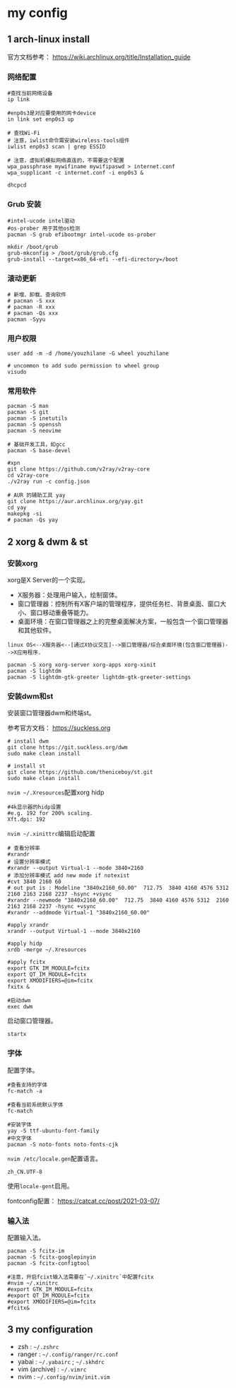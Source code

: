 # my config 

## 1 arch-linux install

官方文档参考： https://wiki.archlinux.org/title/Installation_guide

### 网络配置

```shell
#查找当前网络设备
ip link

#enp0s3是对应要使用的网卡device
in link set enp0s3 up

# 查找Wi-Fi
# 注意，iwlist命令需安装wireless-tools组件
iwlist enp0s3 scan | grep ESSID

# 注意，虚拟机模拟网络直连的，不需要这个配置
wpa_passphrase mywifiname mywifipaswd > internet.conf
wpa_supplicant -c internet.conf -i enp0s3 &

dhcpcd
```
### Grub 安装

```
#intel-ucode intel驱动
#os-prober 用于其他os检测
pacman -S grub efibootmgr intel-ucode os-prober

mkdir /boot/grub
grub-mkconfig > /boot/grub/grub.cfg
grub-install --target=x86_64-efi --efi-directory=/boot
```

### 滚动更新

```shell
# 新增、卸载、查询软件
# pacman -S xxx
# pacman -R xxx
# pacman -Qs xxx
pacman -Syyu
```

### 用户权限

```shell
user add -m -d /home/youzhilane -G wheel youzhilane

# uncommon to add sudo permission to wheel group
visudo
```

### 常用软件

```shell
pacman -S man 
pacman -S git
pacman -S inetutils
pacman -S openssh
pacman -S neovime

# 基础开发工具，如gcc
pacman -S base-devel

#xpn
git clone https://github.com/v2ray/v2ray-core
cd v2ray-core
./v2ray run -c config.json

# AUR 的辅助工具 yay
git clone https://aur.archlinux.org/yay.git
cd yay
makepkg -si
# pacman -Qs yay

```

## 2 xorg & dwm & st

### 安装xorg

xorg是X Server的一个实现。

* X服务器：处理用户输入，绘制窗体。
* 窗口管理器：控制所有X客户端的管理程序，提供任务栏、背景桌面、窗口大小、窗口移动重叠等能力。
* 桌面环境：在窗口管理器之上的完整桌面解决方案，一般包含一个窗口管理器和其他软件。

```
linux OS<--X服务器<--[通过X协议交互]-->窗口管理器/综合桌面环境(包含窗口管理器)-->X应用程序. 
```

```shell
pacman -S xorg xorg-server xorg-apps xorg-xinit
pacman -S lightdm 
pacman -S lightdm-gtk-greeter lightdm-gtk-greeter-settings
```

### 安装dwm和st

安装窗口管理器dwm和终端st。

参考官方文档： https://suckless.org

```shell
# install dwm
git clone https://git.suckless.org/dwm
sudo make clean install 

# install st
git clone https://github.com/theniceboy/st.git
sudo make clean install
```

`nvim ~/.Xresources`配置xorg hidp

```shell
#4k显示器的hidp设置
#e.g. 192 for 200% scaling.
Xft.dpi: 192
```

`nvim ~/.xinittrc`编辑启动配置

```shell
# 查看分辨率
#xrandr
# 设置分辨率模式
#xrandr --output Virtual-1 --mode 3840×2160
# 添加分辨率模式 add new mode if notexist
#cvt 3840 2160 60
# out put is : Modeline "3840x2160_60.00"  712.75  3840 4160 4576 5312  2160 2163 2168 2237 -hsync +vsync
#xrandr --newmode "3840x2160_60.00"  712.75  3840 4160 4576 5312  2160 2163 2168 2237 -hsync +vsync
#xrandr --addmode Virtual-1 "3840x2160_60.00"

#apply xrandr
xrandr --output Virtual-1 --mode 3840x2160

#apply hidp
xrdb -merge ~/.Xresources

#apply fcitx
export GTK_IM_MODULE=fcitx
export QT_IM_MODULE=fcitx
export XMODIFIERS=@im=fcitx
fxitx &

#启动dwm
exec dwm

```

启动窗口管理器。

```shell
startx
```

### 字体 

配置字体。

```shell
#查看支持的字体
fc-match -a

#查看当前系统默认字体
fc-match

#安装字体
yay -S ttf-ubuntu-font-family
#中文字体
pacman -S noto-fonts noto-fonts-cjk
```

`nvim /etc/locale.gen`配置语言。

```shell
zh_CN.UTF-8
```

使用`locale-gent`启用。

fontconfig配置： https://catcat.cc/post/2021-03-07/

### 输入法

配置输入法。

```shell
pacman -S fcitx-im
pacman -S fcitx-googlepinyin
pacman -S fcitx-configtool

#注意，开启fcixt输入法需要在`~/.xinitrc`中配置fcitx
#nvim ~/.xinitrc
#export GTK_IM_MODULE=fcitx
#export QT_IM_MODULE=fcitx
#export XMODIFIERS=@im=fcitx
#fcitx&
```

## 3 my configuration

* zsh : `~/.zshrc`
* ranger : `~/.config/ranger/rc.conf`
* yabai : `~/.yabairc` ; `~/.skhdrc`
* vim (archive) : `~/.vimrc`
* nvim : `~/.config/nvim/init.vim`
